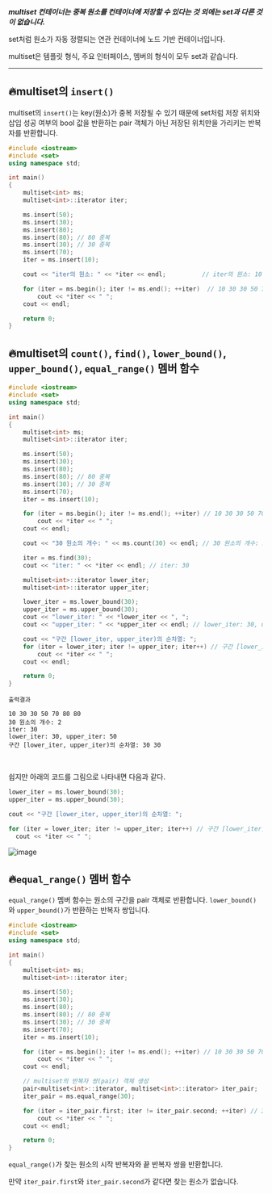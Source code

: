 ***multiset 컨테이너는 중복 원소를 컨테이너에 저장할 수 있다는 것 외에는 set과 다른 것이 없습니다.***

set처럼 원소가 자동 정렬되는 연관 컨테이너에 노드 기반 컨테이너입니다.

multiset은 템플릿 형식, 주요 인터페이스, 멤버의 형식이 모두 set과 같습니다.

---

## 🔥multiset의 `insert()`
multiset의 `insert()`는 key(원소)가 중복 저장될 수 있기 때문에 set처럼 저장 위치와 삽입 성공 여부의 bool 값을 반환하는 pair 객체가 아닌
저장된 위치만을 가리키는 반복자를 반환합니다. 

```cpp
#include <iostream>
#include <set>
using namespace std;

int main()
{
	multiset<int> ms;
	multiset<int>::iterator iter;

	ms.insert(50);
	ms.insert(30);
	ms.insert(80);
	ms.insert(80); // 80 중복
	ms.insert(30); // 30 중복
	ms.insert(70);
	iter = ms.insert(10);

	cout << "iter의 원소: " << *iter << endl;          // iter의 원소: 10 

	for (iter = ms.begin(); iter != ms.end(); ++iter)  // 10 30 30 50 70 80 80 
		cout << *iter << " ";
	cout << endl;

	return 0;
}
```

## 🔥multiset의 `count()`, `find()`, `lower_bound()`, `upper_bound()`, `equal_range()` 멤버 함수

```cpp
#include <iostream>
#include <set>
using namespace std;

int main()
{
	multiset<int> ms;
	multiset<int>::iterator iter;

	ms.insert(50);
	ms.insert(30);
	ms.insert(80);
	ms.insert(80); // 80 중복
	ms.insert(30); // 30 중복
	ms.insert(70);
	iter = ms.insert(10);

	for (iter = ms.begin(); iter != ms.end(); ++iter) // 10 30 30 50 70 80 80
		cout << *iter << " ";
	cout << endl;

	cout << "30 원소의 개수: " << ms.count(30) << endl; // 30 원소의 개수: 2

	iter = ms.find(30);
	cout << "iter: " << *iter << endl; // iter: 30

	multiset<int>::iterator lower_iter;
	multiset<int>::iterator upper_iter;

	lower_iter = ms.lower_bound(30);
	upper_iter = ms.upper_bound(30);
	cout << "lower_iter: " << *lower_iter << ", ";
	cout << "upper_iter: " << *upper_iter << endl; // lower_iter: 30, upper_iter: 50

	cout << "구간 [lower_iter, upper_iter)의 순차열: ";
	for (iter = lower_iter; iter != upper_iter; iter++) // 구간 [lower_iter, upper_iter)의 순차열: 30 30
		cout << *iter << " ";
	cout << endl;

	return 0;
}
```
```
출력결과

10 30 30 50 70 80 80
30 원소의 개수: 2
iter: 30
lower_iter: 30, upper_iter: 50
구간 [lower_iter, upper_iter)의 순차열: 30 30
```

<br> 

쉽지만 아래의 코드를 그림으로 나타내면 다음과 같다.

```cpp
lower_iter = ms.lower_bound(30);
upper_iter = ms.upper_bound(30);

cout << "구간 [lower_iter, upper_iter)의 순차열: ";

for (iter = lower_iter; iter != upper_iter; iter++) // 구간 [lower_iter, upper_iter)의 순차열: 30 30
  cout << *iter << " ";
```
![image](https://github.com/SunFlower2819/Today-I-learned/assets/130738283/bfb43c07-e3de-4fb1-afee-9304912fa040)

## 🔥`equal_range()` 멤버 함수
`equal_range()` 멤버 함수는 원소의 구간을 pair 객체로 반환합니다.
`lower_bound()`와 `upper_bound()`가 반환하는 반복자 쌍입니다.

```cpp
#include <iostream>
#include <set>
using namespace std;

int main()
{
	multiset<int> ms;
	multiset<int>::iterator iter;

	ms.insert(50);
	ms.insert(30);
	ms.insert(80);
	ms.insert(80); // 80 중복
	ms.insert(30); // 30 중복
	ms.insert(70);
	iter = ms.insert(10);

	for (iter = ms.begin(); iter != ms.end(); ++iter) // 10 30 30 50 70 80 80 출력
		cout << *iter << " ";
	cout << endl;

	// multiset의 반복자 쌍(pair) 객체 생성
	pair<multiset<int>::iterator, multiset<int>::iterator> iter_pair;
	iter_pair = ms.equal_range(30);

	for (iter = iter_pair.first; iter != iter_pair.second; ++iter) // 30 30 출력
		cout << *iter << " ";
	cout << endl;

	return 0;
}
```

`equal_range()`가 찾는 원소의 시작 반복자와 끝 반복자 쌍을 반환합니다.

만약 `iter_pair.first`와 `iter_pair.second`가 같다면 찾는 원소가 없습니다.
